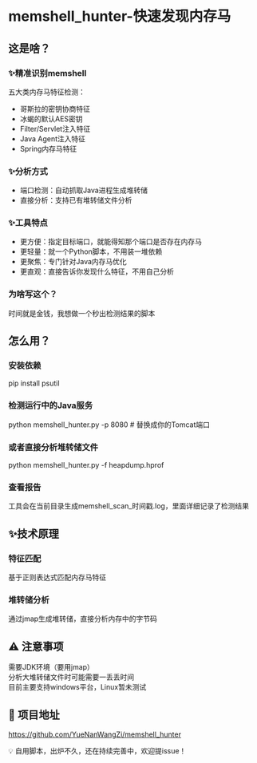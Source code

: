 # memshell_hunter-快速发现内存马

##  这是啥？
###  ✨精准识别memshell
五大类内存马特征检测：  
- 哥斯拉的密钥协商特征  
- 冰蝎的默认AES密钥  
- Filter/Servlet注入特征  
- Java Agent注入特征  
- Spring内存马特征  
###  ✨分析方式
- 端口检测​​：自动抓取Java进程生成堆转储  
- 直接分析​​：支持已有堆转储文件分析    

### ✨工具特点
- ​​更方便：指定目标端口，就能得知那个端口是否存在内存马  
- 更轻量​​：就一个Python脚本，不用装一堆依赖  
- 更聚焦​​：专门针对Java内存马优化  
- 更直观​​：直接告诉你发现什么特征，不用自己分析 

###  为啥写这个？
时间就是金钱，我想做一个秒出检测结果的脚本  

##  怎么用？
### 安装依赖
pip install psutil  
### 检测运行中的Java服务
python memshell_hunter.py -p 8080  # 替换成你的Tomcat端口  
### 或者直接分析堆转储文件
python memshell_hunter.py -f heapdump.hprof
### 查看报告
工具会在当前目录生成memshell_scan_时间戳.log，里面详细记录了检测结果

##  ✨技术原理
###  特征匹配
基于正则表达式匹配内存马特征
###  堆转储分析
通过jmap生成堆转储，直接分析内存中的字节码

## ⚠️ 注意事项
需要JDK环境（要用jmap）  
分析大堆转储文件时可能需要一丢丢时间  
目前主要支持windows平台，Linux暂未测试  

## 🔗 项目地址
https://github.com/YueNanWangZi/memshell_hunter

💡 ​自用脚本，出炉不久，还在持续完善中，欢迎提issue！


